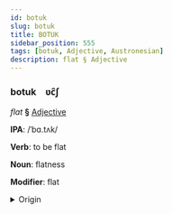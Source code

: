 ```yaml
---
id: botuk
slug: botuk
title: BOTUK
sidebar_position: 555
tags: [botuk, Adjective, Austronesian]
description: flat § Adjective
---
```


### botuk&emsp;<span kind="abugida">ʋc̑ʃ</span>

*flat* **§** [Adjective](../../tags/Adjective)

**IPA**: /ˈbɑ.tʌk/

**Verb**: to be flat

**Noun**: flatness

**Modifier**: flat

<details>
    <summary>Origin</summary>
    Tagalog ᜉᜆᜄ᜔ patag [ˈpa.tɐɡ]<br/>
    <em>Austronesian Language Family</em>
</details>